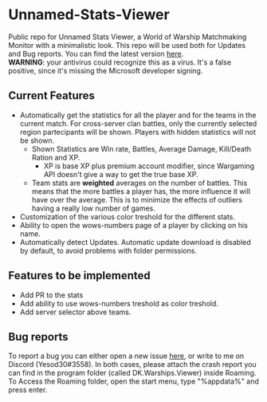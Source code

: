 # Unnamed-Stats-Viewer
Public repo for Unnamed Stats Viewer, a World of Warship Matchmaking Monitor with a minimalistic look.
This repo will be used both for Updates and Bug reports.
You can find the latest version [here](https://github.com/yesod30/Unnamed-Stats-Viewer/releases/latest).  
**WARNING**: your antivirus could recognize this as a virus. It's a false positive, since it's missing the Microsoft developer signing.

## Current Features
- Automatically get the statistics for all the player and for the teams in the current match. For cross-server clan battles, only the currently selected region partecipants will be shown. Players with hidden statistics will not be shown.
  - Shown Statistics are Win rate, Battles, Average Damage, Kill/Death Ration and XP.
    - XP is base XP plus premium account modifier, since Wargaming API doesn't give a way to get the true base XP.
  - Team stats are **weighted** averages on the number of battles. This means that the more battles a player has, the more influence it will have over the average. This is to minimize the effects of outliers having a really low number of games.
- Customization of the various color treshold for the different stats.
- Ability to open the wows-numbers page of a player by clicking on his name.
- Automatically detect Updates. Automatic update download is disabled by default, to avoid problems with folder permissions.

## Features to be implemented
- Add PR to the stats
- Add ability to use wows-numbers treshold as color treshold.
- Add server selector above teams.

## Bug reports
To report a bug you can either open a new issue [here](https://github.com/yesod30/Unnamed-Stats-Viewer/issues), or write to me on Discord (Yesod30#3558). In both cases, please attach the crash report you can find in the program folder (called DK.Warships.Viewer) inside Roaming. To Access the Roaming folder, open the start menu, type "%appdata%" and press enter.
